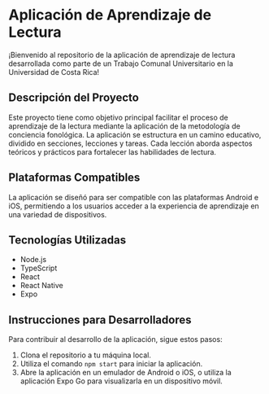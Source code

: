 # Aplicación de Aprendizaje de Lectura

¡Bienvenido al repositorio de la aplicación de aprendizaje de lectura desarrollada como parte de un Trabajo Comunal Universitario en la Universidad de Costa Rica!

## Descripción del Proyecto

Este proyecto tiene como objetivo principal facilitar el proceso de aprendizaje de la lectura mediante la aplicación de la metodología de conciencia fonológica. La aplicación se estructura en un camino educativo, dividido en secciones, lecciones y tareas. Cada lección aborda aspectos teóricos y prácticos para fortalecer las habilidades de lectura.

## Plataformas Compatibles

La aplicación se diseñó para ser compatible con las plataformas Android e iOS, permitiendo a los usuarios acceder a la experiencia de aprendizaje en una variedad de dispositivos.

## Tecnologías Utilizadas

- Node.js
- TypeScript
- React
- React Native
- Expo

## Instrucciones para Desarrolladores

Para contribuir al desarrollo de la aplicación, sigue estos pasos:

1. Clona el repositorio a tu máquina local.
2. Utiliza el comando `npm start` para iniciar la aplicación.
3. Abre la aplicación en un emulador de Android o iOS, o utiliza la aplicación Expo Go para visualizarla en un dispositivo móvil.
